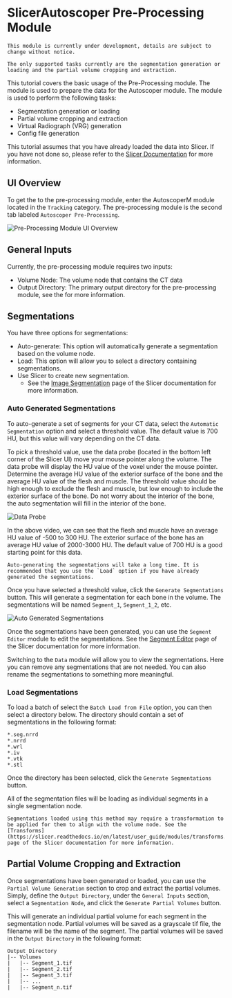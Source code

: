 # SlicerAutoscoper Pre-Processing Module

```{warning}
This module is currently under development, details are subject to change without notice.

The only supported tasks currently are the segmentation generation or loading and the partial volume cropping and extraction.
```

This tutorial covers the basic usage of the Pre-Processing module. The module is used to prepare the data for the Autoscoper module. The module is used to perform the following tasks:

* Segmentation generation or loading
* Partial volume cropping and extraction
* Virtual Radiograph (VRG) generation 
* Config file generation

This tutorial assumes that you have already loaded the data into Slicer. If you have not done so, please refer to the [Slicer Documentation](https://slicer.readthedocs.io/en/latest/user_guide/getting_started.html) for more information.


## UI Overview

To get the to the pre-processing module, enter the AutoscoperM module located in the `Tracking` category. The pre-processing module is the second tab labeled `Autoscoper Pre-Processing`.

![Pre-Processing Module UI Overview](https://github.com/BrownBiomechanics/Autoscoper/releases/download/docs-resources/prePro_uiOverview.png)

## General Inputs

Currently, the pre-processing module requires two inputs:

* Volume Node: The volume node that contains the CT data
* Output Directory: The primary output directory for the pre-processing module, see the [](./custom-data.md#recommended-file-structure) for more information.

## Segmentations

You have three options for segmentations:

* Auto-generate: This option will automatically generate a segmentation based on the volume node. 
* Load: This option will allow you to select a directory containing segmentations. 
* Use Slicer to create new segmentation.
    * See the [Image Segmentation](https://slicer.readthedocs.io/en/latest/user_guide/image_segmentation.html) page of the Slicer documentation for more information.

### Auto Generated Segmentations

To auto-generate a set of segments for your CT data, select the `Automatic Segmentation` option and select a threshold value. The default value is 700 HU, but this value will vary depending on the CT data.

To pick a threshold value, use the data probe (located in the bottom left corner of the Slicer UI) move your mouse pointer along the volume. The data probe will display the HU value of the voxel under the mouse pointer. Determine the average HU value of the exterior surface of the bone and the average HU value of the flesh and muscle. The threshold value should be high enough to exclude the flesh and muscle, but low enough to include the exterior surface of the bone. Do not worry about the interior of the bone, the auto segmentation will fill in the interior of the bone.

![Data Probe](https://github.com/BrownBiomechanics/Autoscoper/releases/download/docs-resources/prePro_dataProbe.gif)

In the above video, we can see that the flesh and muscle have an average HU value of -500 to 300 HU. The exterior surface of the bone has an average HU value of 2000-3000 HU. The default value of 700 HU is a good starting point for this data.

```{warning}
Auto-generating the segmentations will take a long time. It is recommended that you use the `Load` option if you have already generated the segmentations.
```

Once you have selected a threshold value, click the `Generate Segmentations` button. This will generate a segmentation for each bone in the volume. The segmentations will be named `Segment_1`, `Segment_1_2`, etc.

![Auto Generated Segmentations](https://github.com/BrownBiomechanics/Autoscoper/releases/download/docs-resources/prePro_segmentationResults.png)

Once the segmentations have been generated, you can use the `Segment Editor` module to edit the segmentations. See the [Segment Editor](https://slicer.readthedocs.io/en/latest/user_guide/modules/segmenteditor.html) page of the Slicer documentation for more information.

Switching to the `Data` module will allow you to view the segmentations. Here you can remove any segmentations that are not needed. You can also rename the segmentations to something more meaningful.

### Load Segmentations

To load a batch of select the `Batch Load from File` option, you can then select a directory below. The directory should contain a set of segmentations in the following format:

```
*.seg.nrrd
*.nrrd
*.wrl
*.iv
*.vtk
*.stl
```
Once the directory has been selected, click the `Generate Segmentations` button.

All of the segmentation files will be loading as individual segments in a single segmentation node. 

```{warning}
Segmentations loaded using this method may require a transformation to be applied for them to align with the volume node. See the [Transforms](https://slicer.readthedocs.io/en/latest/user_guide/modules/transforms.html) page of the Slicer documentation for more information.
```

## Partial Volume Cropping and Extraction

Once segmentations have been generated or loaded, you can use the `Partial Volume Generation` section to crop and extract the partial volumes. Simply, define the `Output Directory`, under the `General Inputs` section, select a `Segmentation Node`, and click the `Generate Partial Volumes` button.

This will generate an individual partial volume for each segment in the segmentation node. Partial volumes will be saved as a grayscale tif file, the filename will be the name of the segment. The partial volumes will be saved in the `Output Directory` in the following format:

```
Output Directory
|-- Volumes
|   |-- Segment_1.tif
|   |-- Segment_2.tif
|   |-- Segment_3.tif
|   |-- ...
|   |-- Segment_n.tif
```
